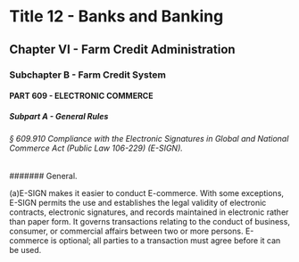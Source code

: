 
# Title 12 - Banks and Banking
## Chapter VI - Farm Credit Administration
### Subchapter B - Farm Credit System
#### PART 609 - ELECTRONIC COMMERCE
##### Subpart A - General Rules
###### § 609.910 Compliance with the Electronic Signatures in Global and National Commerce Act (Public Law 106-229) (E-SIGN).
####### General.

(a)E-SIGN makes it easier to conduct E-commerce. With some exceptions, E-SIGN permits the use and establishes the legal validity of electronic contracts, electronic signatures, and records maintained in electronic rather than paper form. It governs transactions relating to the conduct of business, consumer, or commercial affairs between two or more persons. E-commerce is optional; all parties to a transaction must agree before it can be used.

